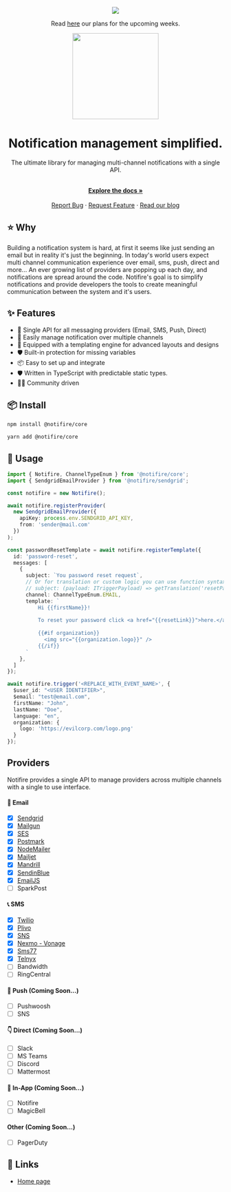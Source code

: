 <p align="center">
  <a href="https://discord.gg/9wcGSf22PM">
    <img src="https://user-images.githubusercontent.com/8877285/139603641-66966234-84f4-42aa-9c31-9d296fab7ba1.png">
  </a>
</p>
<p align="center">Read <a href="https://github.com/notifirehq/notifire/discussions/70">here</a> our plans for the upcoming weeks.</p>

<p align="center">
  <a href="https://notifire.co">
    <img width="200" src="https://uploads-ssl.webflow.com/6130b4d29bb0ab09e14ae9ee/6130e6931f755df302203fcc_SideLogo%20-%20BLack-p-800.png">
  </a>
</p>
<h1 align="center">Notification management simplified.</h1>

<div align="center">
The ultimate library for managing multi-channel notifications with a single API. 
</div>

  <p align="center">
    <br />
    <a href="https://docs.notifire.co"><strong>Explore the docs »</strong></a>
    <br />
  <br/>
    <a href="https://github.com/notifirehq/notifire/issues">Report Bug</a>
    ·
    <a href="https://github.com/notifirehq/notifire/discussions">Request Feature</a>
    ·
    <a href="https://blog.notifire.co/">Read our blog</a>
  </p>
  
## ⭐️ Why
Building a notification system is hard, at first it seems like just sending an email but in reality it's just the beginning. In today's world users expect multi channel communication experience over email, sms, push, direct and more... An ever growing list of providers are popping up each day, and notifications are spread around the code. Notifire's goal is to simplify notifications and provide developers the tools to create meaningful communication between the system and it's users.

## ✨ Features

- 🌈 Single API for all messaging providers (Email, SMS, Push, Direct)
- 💅 Easily manage notification over multiple channels
- 🚀 Equipped with a templating engine for advanced layouts and designs 
- 🛡 Built-in protection for missing variables
- 📦 Easy to set up and integrate
- 🛡 Written in TypeScript with predictable static types.
- 👨‍💻 Community driven

## 📦 Install

```bash
npm install @notifire/core
```

```bash
yarn add @notifire/core
```

## 🔨 Usage

```ts
import { Notifire, ChannelTypeEnum } from '@notifire/core';
import { SendgridEmailProvider } from '@notifire/sendgrid';

const notifire = new Notifire();

await notifire.registerProvider(
  new SendgridEmailProvider({
    apiKey: process.env.SENDGRID_API_KEY,
    from: 'sender@mail.com'
  })
);

const passwordResetTemplate = await notifire.registerTemplate({
  id: 'password-reset',
  messages: [
    {
      subject: `You password reset request`,
      // Or for translation or custom logic you can use function syntax
      // subject: (payload: ITriggerPayload) => getTranslation('resetPasswordSubject', payload.language),
      channel: ChannelTypeEnum.EMAIL,
      template: `
          Hi {{firstName}}!
          
          To reset your password click <a href="{{resetLink}}">here.</a>
          
          {{#if organization}}
            <img src="{{organization.logo}}" />
          {{/if}}
      `
    },
  ]
});

await notifire.trigger('<REPLACE_WITH_EVENT_NAME>', {
  $user_id: "<USER IDENTIFIER>",
  $email: "test@email.com",
  firstName: "John",
  lastName: "Doe",
  language: "en",
  organization: {
    logo: 'https://evilcorp.com/logo.png'
  }
});
```

## Providers
Notifire provides a single API to manage providers across multiple channels with a single to use interface.

#### 💌 Email
- [x] [Sendgrid](https://github.com/notifirehq/notifire/tree/master/providers/sendgrid)
- [x] [Mailgun](https://github.com/notifirehq/notifire/tree/master/providers/mailgun)
- [x] [SES](https://github.com/notifirehq/notifire/tree/master/providers/ses)
- [x] [Postmark](https://github.com/notifirehq/notifire/tree/master/providers/postmark)
- [x] [NodeMailer](https://github.com/notifirehq/notifire/tree/master/providers/nodemailer)
- [x] [Mailjet](https://github.com/notifirehq/notifire/tree/master/providers/mailjet)
- [x] [Mandrill](https://github.com/notifirehq/notifire/tree/master/providers/mandrill)
- [x] [SendinBlue](https://github.com/notifirehq/notifire/tree/master/providers/sendinblue)
- [x] [EmailJS](https://github.com/notifirehq/notifire/tree/master/providers/emailjs)
- [ ] SparkPost

#### 📞 SMS
- [x] [Twilio](https://github.com/notifirehq/notifire/tree/master/providers/twilio)
- [x] [Plivo](https://github.com/notifirehq/notifire/tree/master/providers/plivo)
- [x] [SNS](https://github.com/notifirehq/notifire/tree/master/providers/sns)
- [x] [Nexmo - Vonage](https://github.com/notifirehq/notifire/tree/master/providers/nexmo)
- [x] [Sms77](https://github.com/notifirehq/notifire/tree/master/providers/sms77)
- [x] [Telnyx](https://github.com/notifirehq/notifire/tree/master/providers/telnyx)
- [ ] Bandwidth
- [ ] RingCentral

#### 📱 Push (Coming Soon...)
- [ ] Pushwoosh
- [ ] SNS

#### 👇 Direct (Coming Soon...)
- [ ] Slack
- [ ] MS Teams
- [ ] Discord
- [ ] Mattermost

#### 📱 In-App (Coming Soon...)
- [ ] Notifire
- [ ] MagicBell

#### Other (Coming Soon...)
- [ ] PagerDuty

## 🔗 Links
- [Home page](https://notifire.co/)
